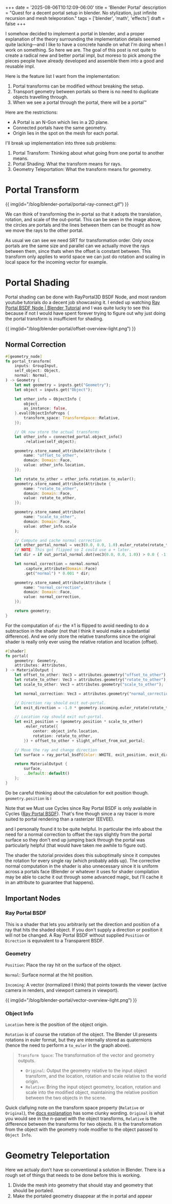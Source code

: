 +++
date = '2025-08-06T10:12:09-06:00'
title = 'Blender Portal'
description = "Quest for a decent portal setup in blender. No stylization, just infinite recursion and mesh teleporation."
tags = ['blender', 'math', 'effects']
draft = false
+++

I somehow decided to implement a portal in blender, and a proper explanation of
the theory surrounding the implementation details seemed quite lacking&mdash;and
I like to have a concrete handle on what I'm doing when I work on something. So
here we are. The goal of this post is not quite to create a radical new and
better portal impl, but moreso to pick among the pieces people have already
developed and assemble them into a good and reusable impl.

Here is the feature list I want from the implementation:
1. Portal transforms can be modified without breaking the setup.
2. Transport geometry between portals so there is no need to duplicate objects travelling through.
3. When we see a portal through the portal, there will be a portal&trade;

Here are the restrictions:
- A Portal is an N-Gon which lies in a 2D plane.
- Connected portals have the same geometry.
- Origin lies in the spot on the mesh for each portal.

I'll break up implementation into three sub problems:
1. Portal Transform: Thinking about what going from one portal to another means.
1. Portal Shading: What the transform means for rays.
2. Geometry Teleportation: What the transform means for geometry.

# Portal Transform
{{ img(id="/blog/blender-portal/portal-ray-connect.gif") }}

We can think of transforming the in-portal so that it adopts the translation,
rotation, and scale of the out-portal. This can be seen in the image above, the
circles are portals and the lines between them can be thought as how we move the
rays to the other portal.

As usual we can see we need SRT for transformation order. Only once portals are
the same size and parallel can we actually move the rays between them, since
thats when the offset is constant between. This transform only applies to world
space we can just do rotation and scaling in local space for the incoming vector
for example.

# Portal Shading

Portal shading can be done with RayPortal3D BSDF Node, and most random youtube
tutorials do a decent job showcasing it. I ended up watching [Ray Portal BSDF
Node | Blender Tutorial](https://www.youtube.com/watch?v=cPSlFcKpW_Y) and I was
quite lucky to see this because if not I would have spent forever trying to figure
out why just doing the portal transform is insufficient for shading.

{{ img(id="/blog/blender-portal/offset-overview-light.png") }}


## Normal Correction

```rust
#[geometry_node]
fn portal_transform(
    inputs: GroupInput,
    self_object: Object,
    normal: Normal,
) -> Geometry {
    let mut geometry = inputs.get("Geometry");
    let object = inputs.get("Object");

    let other_info = ObjectInfo {
        object,
        as_instance: false,
    }.eval(ObjectInfoProps {
        transform_space: TransformSpace::Relative,
    });

    // Ok now store the actual transforms
    let other_info = connected_portal.object_info()
        .relative(self_object);

    geometry.store_named_attribute(Attribute {
        name: "offset_to_other",
        domain: Domain::Face,
        value: other_info.location,
    });

    let rotate_to_other = other_info.rotation.to_euler();
    geometry.store_named_attribute(Attribute {
        name: "rotate_to_other",
        domain: Domain::Face,
        value: rotate_to_other,
    });

    geometry.store_named_attribute(
        name: "scale_to_other",
        domain: Domain::Face,
        value: other_info.scale
    );

    // Compute and cache normal correction
    let other_portal_normal = vec3(0.0, 0.0, 1.0).euler_rotate(rotate_to_other);
    // NOTE: This got flipped so I could use a + later.
    let dir = if out_portal_normal.dot(vec3(0.0, 0.0, 1.0)) > 0.0 { -1.0 } else { 1.0 };

    let normal_correction = normal.normal
        .capture_attribute(Domain::Face)
        .get("normal") * 0.001 * dir;

    geometry.store_named_attribute(Attribute {
        name: "normal_correction",
        domain: Domain::Face,
        value: normal_correction,
    });

    return geometry;
}
```

For the computation of `dir` the &plusmn;1 is flipped to avoid needing to do a
subtraction in the shader (not that I think it would make a substantial
difference). And we only store the relative transforms since the original shader
is really only ever using the relative rotation and location (offset).

```rust
#[shader]
fn portal(
    geometry: Geometry,
    attributes: Attributes,
) -> MaterialOutput {
    let offset_to_other: Vec3 = attributes.geometry("offset_to_other");
    let rotate_to_other: Vec3 = attributes.geometry("rotate_to_other");
    let scale_to_other: Vec3 = attributes.geometry("scale_to_other");

    let normal_correction: Vec3 = attributes.geometry("normal_correction");

    // Direction ray should exit out-portal.
    let exit_direction = -1.0 * geometry.incoming.euler_rotate(rotate_to_other);

    // Location ray should exit out-portal.
    let exit_position = (geometry.position * scale_to_other)
        .euler_rotate({
            center: object_info.location,
            rotation: rotate_to_other,
        }) + offset_to_other + slight_offset_from_out_portal;

    // Move the ray and change direction
    let surface = ray_portal_bsdf(Color::WHITE, exit_position, exit_direction);

    return MaterialOutput {
        surface,
        ..Default::default()
    };
}
```

Do be careful thinking about the calculation for exit position though.
`geometry.position` is i

Note that we Must use Cycles since Ray Portal BSDF is only available in Cycles
([Ray Portal
BSDF](https://docs.blender.org/manual/en/latest/render/shader_nodes/shader/ray_portal.html)).
That's fine though since a ray tracer is more suited to portal rendering than a
rasterizer (EEVEE).

and I
personally found it to be quite helpful. In particular the info about the need
for a normal correction to offset the rays slightly from the portal surface so
they don't end up jumping back through the portal was particularly helpful (that
would have taken me awhile to figure out).

The shader the tutorial provides does this suboptimally since it computes the
rotation for every single ray (which probably adds up). The corrective normal
computation in the shader is also unnecessary since it is uniform across a
portals face (Blender or whatever it uses for shader compilation may be able to
cache it out through some advanced magic, but I'll cache it in an attribute to
guarantee that happens).



## Important Nodes
### Ray Portal BSDF
This is a shader that lets you arbitrarily set the direction and position of a ray that hits the shaded object.
If you don't supply a direction or position it will not be changed. A Ray Portal BSDF without supplied `Position`
or `Direction` is equivalent to a Transparent BSDF.

### Geometry
`Position`: Place the ray hit on the surface of the object.

`Normal`: Surface normal at the hit position.

`Incoming`: A vector (normalized I think) that points towards the viewer (active
camera in renders, and viewport camera in viewport).

{{ img(id="/blog/blender-portal/vector-overview-light.png") }}

### Object Info
`Location` here is the position of the object origin.

`Rotation` is of course the rotation of the object. The Blender UI presents
rotations in euler format, but they are internally stored as quaternions (hence
the need to perform a `to_euler` in the graph above).

>`Transform Space`: The transformation of the vector and geometry outputs.
> - `Original`: Output the geometry relative to the input object transform, and the location, rotation and scale relative to the world origin.
> - `Relative`: Bring the input object geometry, location, rotation and scale into the modified object, maintaining the relative position between the two objects in the scene.

Quick clafiying note on the transform space property (`Relative` or `Original`),
the [docs
explanation](https://docs.blender.org/manual/en/latest/modeling/geometry_nodes/input/scene/object_info.html)
has some clunky wording. `Original` is what you would see in the n-panel with
the object transforms, `Relative` is the difference between the transforms for
two objects. It is the transformation from the object with the geometry node
modifier to the object passed to `Object Info`.


# Geometry Teleportation
Here we actualy don't have so conventional a solution in Blender. There is a rough set
of things that needs to be done before this is working.

1. Divide the mesh into geometry that should stay and geometry that should be portaled.
2. Make the portaled geometry disappear at the in portal and appear

